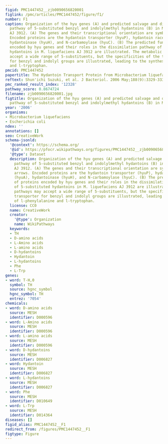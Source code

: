 ```yaml
---
figid: PMC1447452__zjb0090656820001
figlink: /pmc/articles/PMC1447452/figure/f1/
number: F1
caption: Organization of the hyu genes (A) and predicted salvage and dissimilation
  pathway of 5-substituted benzyl and indolylmethyl hydantoins (B) in M. liquefaciens
  AJ 3912. (A) The genes and their transcriptional orientation are symbolized by arrows.
  Encoded proteins are the hydantoin transporter (hyuP), hydantoin racemase (hyuA),
  hydantoinase (hyuH), and N-carbamoylase (hyuC). (B) The predicted functions of proteins
  encoded by hyu genes and their roles in the dissimilation pathway of 5-substituted
  hydantoins in M. liquefaciens AJ 3912 are illustrated. The metabolic pathways may
  accept a wide range of 5-substituents, but the specificities of the transporter
  for benzyl and indolyl groups are illustrated, leading to the synthesis of l-phenylalanine
  and l-tryptophan.
pmcid: PMC1447452
papertitle: The Hydantoin Transport Protein from Microbacterium liquefaciens.
reftext: Shun'ichi Suzuki, et al. J Bacteriol. 2006 May;188(9):3329-3336.
pmc_ranked_result_index: '12328'
pathway_score: 0.8674724
filename: zjb0090656820001.jpg
figtitle: Organization of the hyu genes (A) and predicted salvage and dissimilation
  pathway of 5-substituted benzyl and indolylmethyl hydantoins (B) in M
year: '2006'
organisms:
- Microbacterium liquefaciens
- Escherichia coli
ndex: ''
annotations: []
seo: CreativeWork
schema-jsonld:
  '@context': https://schema.org/
  '@id': https://pfocr.wikipathways.org/figures/PMC1447452__zjb0090656820001.html
  '@type': Dataset
  description: Organization of the hyu genes (A) and predicted salvage and dissimilation
    pathway of 5-substituted benzyl and indolylmethyl hydantoins (B) in M. liquefaciens
    AJ 3912. (A) The genes and their transcriptional orientation are symbolized by
    arrows. Encoded proteins are the hydantoin transporter (hyuP), hydantoin racemase
    (hyuA), hydantoinase (hyuH), and N-carbamoylase (hyuC). (B) The predicted functions
    of proteins encoded by hyu genes and their roles in the dissimilation pathway
    of 5-substituted hydantoins in M. liquefaciens AJ 3912 are illustrated. The metabolic
    pathways may accept a wide range of 5-substituents, but the specificities of the
    transporter for benzyl and indolyl groups are illustrated, leading to the synthesis
    of l-phenylalanine and l-tryptophan.
  license: CC0
  name: CreativeWork
  creator:
    '@type': Organization
    name: WikiPathways
  keywords:
  - TH
  - D-amino acids
  - L-Amino acids
  - L-amino acids
  - D-hydantoins
  - Hydantoin
  - L-hydantoins
  - Phe
  - L-Trp
genes:
- word: T-H,0
  symbol: TH
  source: hgnc_symbol
  hgnc_symbol: TH
  entrez: '7054'
chemicals:
- word: D-amino acids
  source: MESH
  identifier: D000596
- word: L-Amino acids
  source: MESH
  identifier: D000596
- word: L-amino acids
  source: MESH
  identifier: D000596
- word: D-hydantoins
  source: MESH
  identifier: D006827
- word: Hydantoin
  source: MESH
  identifier: D006827
- word: L-hydantoins
  source: MESH
  identifier: D006827
- word: Phe
  source: MESH
  identifier: D010649
- word: L-Trp
  source: MESH
  identifier: D014364
diseases: []
figid_alias: PMC1447452__F1
redirect_from: /figures/PMC1447452__F1
figtype: Figure
---
```

